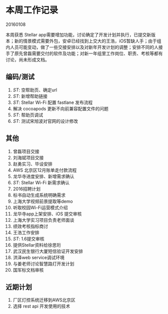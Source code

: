 # 本周工作记录

20160108

本周获悉 Stellar app需要增加功能，讨论确定了开发计划并执行，已提交新版本；新的情景模式需要外包，安卓已经找到上交大的王浩，iOS暂缺人手；由于组内人员可能变动，做了一些交接安排以及对新年开发计划的调整；安排不同的人接手了原先曾磊需要交付的软件及功能；对新一年组里工作岗位、职责、考核等都有讨论，尚未形成文档。

## 编码/测试

1. *ST*: 空帮助页、确定url
1. *ST*: 新增帮助链接
1. *ST*: Stellar Wi-Fi 配置 fastlane 发布流程
1. 解决 cocoapods 更新不向前兼容配置文件的问题
1. *ST*: 帮助页调试
1. *ST*: 测试宋旭波对官网的设计修改

## 其他

1. 曾磊项目交接
1. 刘海斌项目交接
1. 赵勇实习、毕设安排
1. AWS 北京区12月账单走付款流程
1. 龙华寺进度安排、新增需求确认
1. *ST*: Stellar Wi-Fi 新需求确认
1. 2016招聘计划
1. 标书自动生成系统明确需求
1. 上海大学视频前景提取等demo
1. 听取校园Wi-Fi运营模式介绍
1. 龙华寺app上架安排、iOS 提交审核
1. 上海大学实习项目负责老师面谈
1. 绩效考核指标商讨
1. 王浩工作安排
1. *ST*: 1.6提交审核
1. 提供Stellar资料给徐思珩
1. 武汉民生银行大厦短信验证开发安排
1. 洪泽web service调试环境
1. 与姜老师讨论智慧路灯开发计划
1. 国军标文档审核

## 近期计划

1. 厂区灯控系统迁移到AWS北京区
2. 选择 rest api 开发使用的技术
